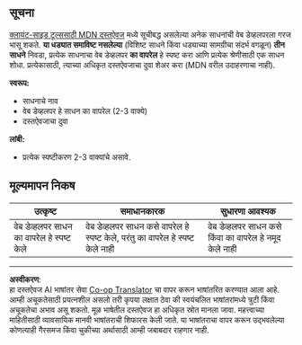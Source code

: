 <!--
CO_OP_TRANSLATOR_METADATA:
{
  "original_hash": "9e2f84e351a6fcb44bfc4066d98525f0",
  "translation_date": "2025-10-03T09:18:46+00:00",
  "source_file": "1-getting-started-lessons/1-intro-to-programming-languages/assignment.md",
  "language_code": "mr"
}
-->
## सूचना

[क्लायंट-साइड टूल्ससाठी MDN दस्तऐवज](https://developer.mozilla.org/docs/Learn/Tools_and_testing/Understanding_client-side_tools/Overview) मध्ये सूचीबद्ध असलेल्या अनेक साधनांची वेब डेव्हलपरला गरज भासू शकते. **या धड्यात समाविष्ट नसलेल्या** (विशिष्ट साधने किंवा धड्याच्या सामग्रीचा संदर्भ वगळून) **तीन साधने** निवडा, प्रत्येक साधनाचा वेब डेव्हलपर **का वापरेल** हे स्पष्ट करा आणि प्रत्येक श्रेणीसाठी एक साधन शोधा. प्रत्येकासाठी, त्याच्या अधिकृत दस्तऐवजाचा दुवा शेअर करा (MDN वरील उदाहरणाचा नाही).

**स्वरूप:**  
- साधनाचे नाव  
- वेब डेव्हलपर हे साधन का वापरेल (2-3 वाक्ये)  
- दस्तऐवजाचा दुवा

**लांबी:**  
- प्रत्येक स्पष्टीकरण 2-3 वाक्यांचे असावे.

## मूल्यमापन निकष

उत्कृष्ट | समाधानकारक | सुधारणा आवश्यक
--- | --- | -- |
वेब डेव्हलपर साधन का वापरेल हे स्पष्ट केले | वेब डेव्हलपर साधन कसे वापरेल हे स्पष्ट केले, परंतु का वापरेल हे स्पष्ट केले नाही | वेब डेव्हलपर साधन कसे किंवा का वापरेल हे नमूद केले नाही |

---

**अस्वीकरण**:  
हा दस्तऐवज AI भाषांतर सेवा [Co-op Translator](https://github.com/Azure/co-op-translator) चा वापर करून भाषांतरित करण्यात आला आहे. आम्ही अचूकतेसाठी प्रयत्नशील असलो तरी कृपया लक्षात ठेवा की स्वयंचलित भाषांतरांमध्ये त्रुटी किंवा अचूकतेचा अभाव असू शकतो. मूळ भाषेतील दस्तऐवज हा अधिकृत स्रोत मानला जावा. महत्त्वाच्या माहितीसाठी व्यावसायिक मानवी भाषांतराची शिफारस केली जाते. या भाषांतराचा वापर करून उद्भवलेल्या कोणत्याही गैरसमज किंवा चुकीच्या अर्थासाठी आम्ही जबाबदार राहणार नाही.